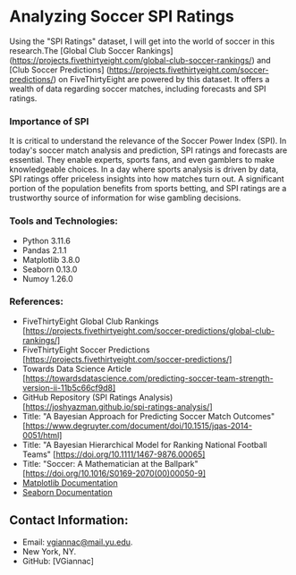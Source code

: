 # Analyzing Soccer SPI Ratings

Using the "SPI Ratings" dataset, I will get into the world of soccer in this research.The [Global Club Soccer Rankings] (https://projects.fivethirtyeight.com/global-club-soccer-rankings/) and [Club Soccer Predictions] (https://projects.fivethirtyeight.com/soccer-predictions/) on FiveThirtyEight are powered by this dataset. It offers a wealth of data regarding soccer matches, including forecasts and SPI ratings.

### Importance of SPI 

It is critical to understand the relevance of the Soccer Power Index (SPI). In today's soccer match analysis and prediction, SPI ratings and forecasts are essential. They enable experts, sports fans, and even gamblers to make knowledgeable choices. In a day where sports analysis is driven by data, SPI ratings offer priceless insights into how matches turn out. A significant portion of the population benefits from sports betting, and SPI ratings are a trustworthy source of information for wise gambling decisions.

### Tools and Technologies:

- Python 3.11.6
- Pandas 2.1.1
- Matplotlib 3.8.0
- Seaborn 0.13.0
- Numoy 1.26.0

### References:

- FiveThirtyEight Global Club Rankings [https://projects.fivethirtyeight.com/soccer-predictions/global-club-rankings/]
- FiveThirtyEight Soccer Predictions [https://projects.fivethirtyeight.com/soccer-predictions/]
- Towards Data Science Article [https://towardsdatascience.com/predicting-soccer-team-strength-version-ii-11b5c66cf9d8]
- GitHub Repository (SPI Ratings Analysis) [https://joshyazman.github.io/spi-ratings-analysis/]
- Title: "A Bayesian Approach for Predicting Soccer Match Outcomes" [https://www.degruyter.com/document/doi/10.1515/jqas-2014-0051/html]
- Title: "A Bayesian Hierarchical Model for Ranking National Football Teams" [https://doi.org/10.1111/1467-9876.00065]
- Title: "Soccer: A Mathematician at the Ballpark" [https://doi.org/10.1016/S0169-2070(00)00050-9]
- [Matplotlib Documentation](https://matplotlib.org/stable/contents.html)
- [Seaborn Documentation](https://seaborn.pydata.org/)

## Contact Information: 

- Email: vgiannac@mail.yu.edu.
- New York, NY. 
- GitHub: [VGiannac]

